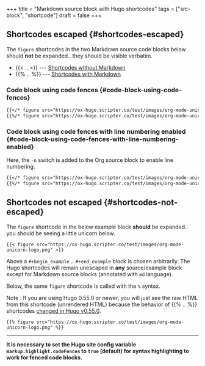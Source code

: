 +++
title = "Markdown source block with Hugo shortcodes"
tags = ["src-block", "shortcode"]
draft = false
+++

## Shortcodes escaped {#shortcodes-escaped}

The `figure` shortcodes in the two Markdown source code blocks below
should **not** be expanded.. they should be visible verbatim.

-   {{&lt; .. &gt;}} --- [Shortcodes without Markdown](https://gohugo.io/content-management/shortcodes/#shortcodes-without-markdown)
-   {&lbrace;% .. %&rbrace;} --- [Shortcodes with Markdown](https://gohugo.io/content-management/shortcodes/#shortcodes-with-markdown)


### Code block using code fences {#code-block-using-code-fences}

```md
{{</* figure src="https://ox-hugo.scripter.co/test/images/org-mode-unicorn-logo.png" */>}}
{{%/* figure src="https://ox-hugo.scripter.co/test/images/org-mode-unicorn-logo.png" */%}}
```


### Code block using code fences with line numbering enabled {#code-block-using-code-fences-with-line-numbering-enabled}

Here, the `-n` switch is added to the Org source block to enable line
numbering.

```md { linenos=table, linenostart=1 }
{{</* figure src="https://ox-hugo.scripter.co/test/images/org-mode-unicorn-logo.png" */>}}
{{%/* figure src="https://ox-hugo.scripter.co/test/images/org-mode-unicorn-logo.png" */%}}
```


## Shortcodes **not** escaped {#shortcodes-not-escaped}

The `figure` shortcode in the below example block **should** be
expanded.. you should be seeing a little unicorn below.

```text
{{< figure src="https://ox-hugo.scripter.co/test/images/org-mode-unicorn-logo.png" >}}
```

Above a `#+begin_example` .. `#+end_example` block is chosen
arbitrarily. The Hugo shortcodes will remain unescaped in **any**
source/example block except for <span class="underline">Markdown source blocks</span> (annotated
with `md` language).

Below, the same `figure` shortcode is called with the `%` syntax.

Note
: If you are using Hugo 0.55.0 or newer, you will just see the
    raw HTML from this shortcode (unrendered HTML) because the behavior
    of {&lbrace;% .. %&rbrace;} shortcodes [changed in Hugo v0.55.0](https://gohugo.io/news/0.55.0-relnotes/#shortcodes-revised).

<!--listend-->

```text
{{% figure src="https://ox-hugo.scripter.co/test/images/org-mode-unicorn-logo.png" %}}
```

---

**It is necessary to set the Hugo site config variable
`markup.highlight.codeFences` to `true` (default) for syntax
highlighting to work for fenced code blocks.**
